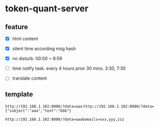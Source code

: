 # token-quant-server

## feature

- [x] html content
- [x] silent time according msg hash
- [x] no disturb. 00:00 ~ 6:59
- [ ] time notify task. every 4 hours prior 30 mins. 3:30, 7:30

- [ ] translate content

## template

`http://192.168.1.102:8080/?data=aaa`
`http://192.168.1.102:8080/?data={"subject":"aaa","text":"bbb"}`

`http://192.168.1.102:8080/?data=aaa&emails=xxx,yyy,zzz`
